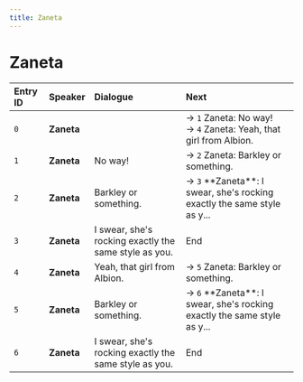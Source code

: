 ```yaml
---
title: Zaneta
---
```


# Zaneta


| Entry ID | Speaker | Dialogue | Next |
| :------- | :------ | :------- | :------------ |
| `0` | **Zaneta** |  | → `1` Zaneta: No way\!<br>→ `4` Zaneta: Yeah, that girl from Albion\. |
| `1` | **Zaneta** | No way\! | → `2` Zaneta: Barkley or something\. |
| `2` | **Zaneta** | Barkley or something\. | → `3` \*\*Zaneta\*\*: I swear, she's rocking exactly the same style as y\.\.\. |
| `3` | **Zaneta** | I swear, she's rocking exactly the same style as you\. | End |
| `4` | **Zaneta** | Yeah, that girl from Albion\. | → `5` Zaneta: Barkley or something\. |
| `5` | **Zaneta** | Barkley or something\. | → `6` \*\*Zaneta\*\*: I swear, she's rocking exactly the same style as y\.\.\. |
| `6` | **Zaneta** | I swear, she's rocking exactly the same style as you\. | End |
